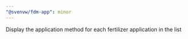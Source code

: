 ```yaml
---
"@svenvw/fdm-app": minor
---
```


Display the application method for each fertilizer application in the list
